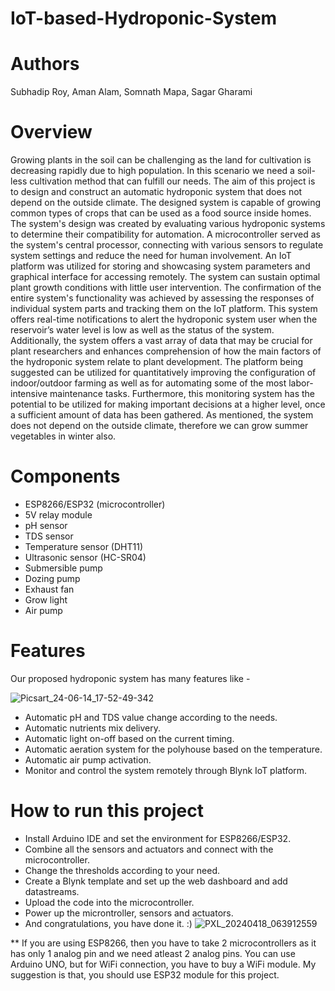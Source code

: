 # IoT-based-Hydroponic-System
# Authors
Subhadip Roy, Aman Alam, Somnath Mapa, Sagar Gharami
# Overview
Growing plants in the soil can be challenging as the land for cultivation is decreasing rapidly due to high population. In this scenario we need a soil-less cultivation method that can fulfill our needs. The aim of this project is to design and construct an automatic hydroponic system that does not depend on the outside climate. The designed system is capable of growing common types of crops that can be used as a food source inside homes. The system's design was created by evaluating various hydroponic systems to determine their compatibility for automation. A microcontroller served as the system's central processor, connecting with various sensors to regulate system settings and reduce the need for human involvement. An IoT platform was utilized for storing and showcasing system parameters and graphical interface for accessing remotely. The system can sustain optimal plant growth conditions with little user intervention. The confirmation of the entire system's functionality was achieved by assessing the responses of individual system parts and tracking them on the IoT platform. This system offers real-time notifications to alert the hydroponic system user when the reservoir’s water level is low as well as the status of the system. Additionally, the system offers a vast array of data that may be crucial for plant researchers and enhances comprehension of how the main factors of the hydroponic system relate to plant development. The platform being suggested can be utilized for quantitatively improving the configuration of indoor/outdoor farming as well as for automating some of the most labor-intensive maintenance tasks. Furthermore, this monitoring system has the potential to be utilized for making important decisions at a higher level, once a sufficient amount of data has been gathered. As mentioned, the system does not depend on the outside climate, therefore we can grow summer vegetables in winter also.
# Components
* ESP8266/ESP32 (microcontroller)
* 5V relay module
* pH sensor
* TDS sensor
* Temperature sensor (DHT11)
* Ultrasonic sensor (HC-SR04)
* Submersible pump
* Dozing pump
* Exhaust fan
* Grow light
* Air pump
# Features
Our proposed hydroponic system has many features like -

![Picsart_24-06-14_17-52-49-342](https://github.com/SubhadipSR/IoT-based-Hydroponic-System/assets/70135413/693c48ce-2456-4579-b9cb-4b1dfc1dc645)

* Automatic pH and TDS value change according to the needs.
* Automatic nutrients mix delivery.
* Automatic light on-off based on the current timing.
* Automatic aeration system for the polyhouse based on the temperature.
* Automatic air pump activation.
* Monitor and control the system remotely through Blynk IoT platform.
# How to run this project
* Install Arduino IDE and set the environment for ESP8266/ESP32.
* Combine all the sensors and actuators and connect with the microcontroller.
* Change the thresholds according to your need.
* Create a Blynk template and set up the web dashboard and add datastreams.
* Upload the code into the microcontroller.
* Power up the microntroller, sensors and actuators.
* And congratulations, you have done it. :)
![PXL_20240418_063912559](https://github.com/SubhadipSR/IoT-based-Hydroponic-System/assets/70135413/0ef81776-c0a0-4594-8ffe-1f5c092b2952)

** If you are using ESP8266, then you have to take 2 microcontrollers as it has only 1 analog pin and we need atleast 2 analog pins. You can use Arduino UNO, but for WiFi connection, you have to buy a WiFi module. My suggestion is that, you should use ESP32 module for this project.
  
